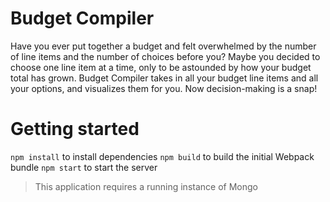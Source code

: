 # Budget Compiler #
Have you ever put together a budget and felt overwhelmed by the number of line items and the number of choices before you? Maybe you decided to choose one line item at a time, only to be astounded by how your budget total has grown. Budget Compiler takes in all your budget line items and all your options, and visualizes them for you. Now decision-making is a snap!

# Getting started #
`npm install` to install dependencies
`npm build` to build the initial Webpack bundle
`npm start` to start the server

> This application requires a running instance of Mongo
